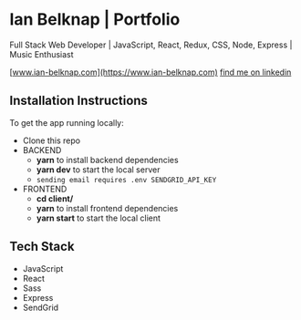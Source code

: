 # Ian Belknap | Portfolio
Full Stack Web Developer | JavaScript, React, Redux, CSS, Node, Express | Music Enthusiast

[www.ian-belknap.com](https://www.ian-belknap.com)
[find me on linkedin](https://www.linkedin.com/in/ian-belknap/)

## Installation Instructions

To get the app running locally:
- Clone this repo
- BACKEND
	- **yarn** to install backend dependencies
	- **yarn dev** to start the local server
	- `sending email requires .env SENDGRID_API_KEY`
- FRONTEND
	- **cd client/**
	- **yarn** to install frontend dependencies
	- **yarn start** to start the local client
	
## Tech Stack

- JavaScript
- React
- Sass
- Express
- SendGrid
